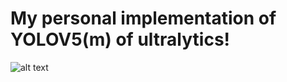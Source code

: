 # My personal implementation of YOLOV5(m) of ultralytics!

![alt text](https://github.com/AlessandroMondin/computer_vision/blob/main/yolov5/doc_files/yolo_v5_architecture.png)
